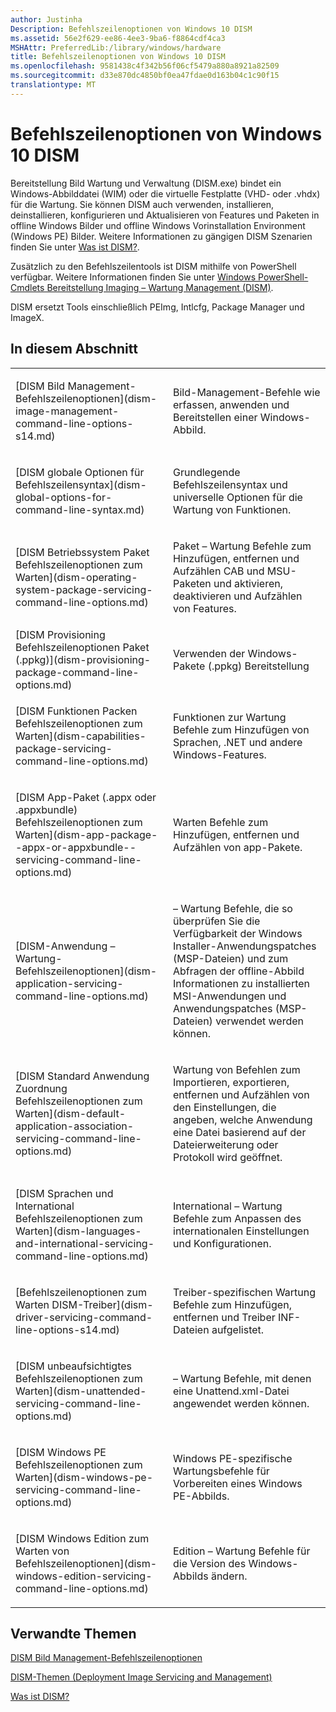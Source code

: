 ```yaml
---
author: Justinha
Description: Befehlszeilenoptionen von Windows 10 DISM
ms.assetid: 56e2f629-ee86-4ee3-9ba6-f8864cdf4ca3
MSHAttr: PreferredLib:/library/windows/hardware
title: Befehlszeilenoptionen von Windows 10 DISM
ms.openlocfilehash: 9581438c4f342b56f06cf5479a880a8921a82509
ms.sourcegitcommit: d33e870dc4850bf0ea47fdae0d163b04c1c90f15
translationtype: MT
---
```

# <a name="windows-10-dism-command-line-options"></a>Befehlszeilenoptionen von Windows 10 DISM


Bereitstellung Bild Wartung und Verwaltung (DISM.exe) bindet ein Windows-Abbilddatei (WIM) oder die virtuelle Festplatte (VHD- oder .vhdx) für die Wartung. Sie können DISM auch verwenden, installieren, deinstallieren, konfigurieren und Aktualisieren von Features und Paketen in offline Windows Bilder und offline Windows Vorinstallation Environment (Windows PE) Bilder. Weitere Informationen zu gängigen DISM Szenarien finden Sie unter [Was ist DISM?](what-is-dism.md).

Zusätzlich zu den Befehlszeilentools ist DISM mithilfe von PowerShell verfügbar. Weitere Informationen finden Sie unter [Windows PowerShell-Cmdlets Bereitstellung Imaging – Wartung Management (DISM)](http://go.microsoft.com/fwlink/?LinkId=239926).

DISM ersetzt Tools einschließlich PEImg, Intlcfg, Package Manager und ImageX.

## <a name="span-idinthissectionspanspan-idinthissectionspanspan-idinthissectionspanin-this-section"></a><span id="In_This_Section"></span><span id="in_this_section"></span><span id="IN_THIS_SECTION"></span>In diesem Abschnitt


<table>
<colgroup>
<col width="50%" />
<col width="50%" />
</colgroup>
<tbody>
<tr class="odd">
<td align="left"><p>[DISM Bild Management-Befehlszeilenoptionen](dism-image-management-command-line-options-s14.md)</p></td>
<td align="left"><p>Bild-Management-Befehle wie erfassen, anwenden und Bereitstellen einer Windows-Abbild.</p></td>
</tr>
<tr class="even">
<td align="left"><p>[DISM globale Optionen für Befehlszeilensyntax](dism-global-options-for-command-line-syntax.md)</p></td>
<td align="left"><p>Grundlegende Befehlszeilensyntax und universelle Optionen für die Wartung von Funktionen.</p></td>
</tr>
<tr class="odd">
<td align="left"><p>[DISM Betriebssystem Paket Befehlszeilenoptionen zum Warten](dism-operating-system-package-servicing-command-line-options.md)</p></td>
<td align="left"><p>Paket – Wartung Befehle zum Hinzufügen, entfernen und Aufzählen CAB und MSU-Paketen und aktivieren, deaktivieren und Aufzählen von Features.</p></td>
</tr>
<tr class="even">
<td align="left">[DISM Provisioning Befehlszeilenoptionen Paket (.ppkg)](dism-provisioning-package-command-line-options.md)</td>
<td align="left"><p>Verwenden der Windows-Pakete (.ppkg) Bereitstellung</p></td>
</tr>
<tr class="odd">
<td align="left"><p>[DISM Funktionen Packen Befehlszeilenoptionen zum Warten](dism-capabilities-package-servicing-command-line-options.md)</p></td>
<td align="left"><p>Funktionen zur Wartung Befehle zum Hinzufügen von Sprachen, .NET und andere Windows-Features.</p></td>
</tr>
<tr class="even">
<td align="left"><p>[DISM App-Paket (.appx oder .appxbundle) Befehlszeilenoptionen zum Warten](dism-app-package--appx-or-appxbundle--servicing-command-line-options.md)</p></td>
<td align="left"><p>Warten Befehle zum Hinzufügen, entfernen und Aufzählen von app-Pakete.</p></td>
</tr>
<tr class="odd">
<td align="left"><p>[DISM-Anwendung – Wartung-Befehlszeilenoptionen](dism-application-servicing-command-line-options.md)</p></td>
<td align="left"><p>– Wartung Befehle, die so überprüfen Sie die Verfügbarkeit der Windows Installer-Anwendungspatches (MSP-Dateien) und zum Abfragen der offline-Abbild Informationen zu installierten MSI-Anwendungen und Anwendungspatches (MSP-Dateien) verwendet werden können.</p></td>
</tr>
<tr class="even">
<td align="left"><p>[DISM Standard Anwendung Zuordnung Befehlszeilenoptionen zum Warten](dism-default-application-association-servicing-command-line-options.md)</p></td>
<td align="left"><p>Wartung von Befehlen zum Importieren, exportieren, entfernen und Aufzählen von den Einstellungen, die angeben, welche Anwendung eine Datei basierend auf der Dateierweiterung oder Protokoll wird geöffnet.</p></td>
</tr>
<tr class="odd">
<td align="left"><p>[DISM Sprachen und International Befehlszeilenoptionen zum Warten](dism-languages-and-international-servicing-command-line-options.md)</p></td>
<td align="left"><p>International – Wartung Befehle zum Anpassen des internationalen Einstellungen und Konfigurationen.</p></td>
</tr>
<tr class="even">
<td align="left"><p>[Befehlszeilenoptionen zum Warten DISM-Treiber](dism-driver-servicing-command-line-options-s14.md)</p></td>
<td align="left"><p>Treiber-spezifischen Wartung Befehle zum Hinzufügen, entfernen und Treiber INF-Dateien aufgelistet.</p></td>
</tr>
<tr class="odd">
<td align="left"><p>[DISM unbeaufsichtigtes Befehlszeilenoptionen zum Warten](dism-unattended-servicing-command-line-options.md)</p></td>
<td align="left"><p>– Wartung Befehle, mit denen eine Unattend.xml-Datei angewendet werden können.</p></td>
</tr>
<tr class="even">
<td align="left"><p>[DISM Windows PE Befehlszeilenoptionen zum Warten](dism-windows-pe-servicing-command-line-options.md)</p></td>
<td align="left"><p>Windows PE-spezifische Wartungsbefehle für Vorbereiten eines Windows PE-Abbilds.</p></td>
</tr>
<tr class="odd">
<td align="left"><p>[DISM Windows Edition zum Warten von Befehlszeilenoptionen](dism-windows-edition-servicing-command-line-options.md)</p></td>
<td align="left"><p>Edition – Wartung Befehle für die Version des Windows-Abbilds ändern.</p></td>
</tr>
</tbody>
</table>

 

## <a name="span-idrelatedtopicsspanrelated-topics"></a><span id="related_topics"></span>Verwandte Themen


[DISM Bild Management-Befehlszeilenoptionen](dism-image-management-command-line-options-s14.md)

[DISM-Themen (Deployment Image Servicing and Management)](dism-how-to-topics--deployment-image-servicing-and-management.md)

[Was ist DISM?](what-is-dism.md)

 

 






